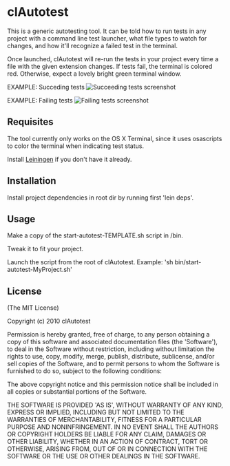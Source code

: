 # clAutotest

This is a generic autotesting tool. It can be told how to run tests in any project with a command line test launcher, what file types to watch for changes, and how it'll recognize a failed test in the terminal.

Once launched, clAutotest will re-run the tests in your project every time a file with the given extension changes. If tests fail, the terminal is colored red. Otherwise, expect a lovely bright green terminal window.

EXAMPLE: Succeding tests
<img src="https://github.com/downloads/thomanil/clAutotest/test-success.png" alt="Succeeding tests screenshot" />
      
EXAMPLE: Failing tests
<img src="https://github.com/downloads/thomanil/clAutotest/test-failure.png" alt="Failing tests screenshot" />

## Requisites

The tool currently only works on the OS X Terminal, since it uses osascripts to color the terminal when indicating test status.

Install [Leiningen](http://github.com/technomancy/leiningen) if you
don't have it already.

## Installation

Install project dependencies in root dir by running first 'lein deps'.

## Usage

Make a copy of the start-autotest-TEMPLATE.sh script in /bin.

Tweak it to fit your project.

Launch the script from the root of clAutotest. Example: 'sh bin/start-autotest-MyProject.sh'

## License

(The MIT License)

Copyright (c) 2010 clAutotest

Permission is hereby granted, free of charge, to any person obtaining
a copy of this software and associated documentation files (the
'Software'), to deal in the Software without restriction, including
without limitation the rights to use, copy, modify, merge, publish,
distribute, sublicense, and/or sell copies of the Software, and to
permit persons to whom the Software is furnished to do so, subject to
the following conditions:

The above copyright notice and this permission notice shall be
included in all copies or substantial portions of the Software.

THE SOFTWARE IS PROVIDED 'AS IS', WITHOUT WARRANTY OF ANY KIND,
EXPRESS OR IMPLIED, INCLUDING BUT NOT LIMITED TO THE WARRANTIES OF
MERCHANTABILITY, FITNESS FOR A PARTICULAR PURPOSE AND NONINFRINGEMENT.
IN NO EVENT SHALL THE AUTHORS OR COPYRIGHT HOLDERS BE LIABLE FOR ANY
CLAIM, DAMAGES OR OTHER LIABILITY, WHETHER IN AN ACTION OF CONTRACT,
TORT OR OTHERWISE, ARISING FROM, OUT OF OR IN CONNECTION WITH THE
SOFTWARE OR THE USE OR OTHER DEALINGS IN THE SOFTWARE.




